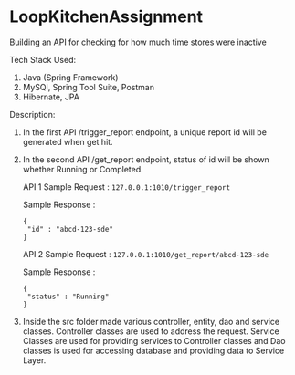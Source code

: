 # LoopKitchenAssignment


Building an API for checking for how much time stores were inactive


Tech Stack Used:
      
   1. Java (Spring Framework)
   2. MySQl, Spring Tool Suite, Postman
   3. Hibernate, JPA


Description:
1. In the first API /trigger_report endpoint, a unique report id will be generated when get hit.
2. In the second API /get_report endpoint, status of id will be shown whether Running or Completed.

   API 1 
   Sample Request  :
   `127.0.0.1:1010/trigger_report`
   
   Sample Response :
    
   ```
   {
    "id" : "abcd-123-sde"
   }
   ```
       
                     
   
   API 2 
   Sample Request :
   `127.0.0.1:1010/get_report/abcd-123-sde`
   
   Sample Response :  

   ```
   {
    "status" : "Running"
   }
   ```
          
   
3. Inside the src folder made various controller, entity, dao and service classes. Controller classes are used to address the request. Service Classes are used for providing services to Controller classes and Dao classes is used for accessing database and providing data to Service Layer.




 
